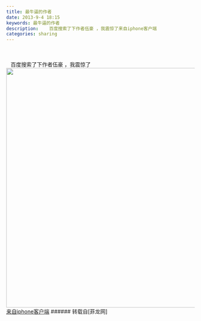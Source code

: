 ```yaml
---
title: 最牛逼的作者
date: 2013-9-4 18:15
keywords: 最牛逼的作者
description:    百度搜索了下作者伍豪 ，我震惊了来自iphone客户端
categories: sharing
---
```

<td class="t_f" id="postmessage_43319">

<br/>
<br/>
   百度搜索了下作者伍豪 ，我震惊了

<img aid="17969" class="zoom" data-cf-modified-40d9086e43e0dfc7bf4fa926-="" file="data/attachment/forum/201309/04/20130904181437_26664.jpg" id="aimg_17969" inpost="1" onclick="" onmouseover="" src="http://www.flw.ph/data/attachment/forum/201309/04/20130904181437_26664.jpg" width="640" zoomfile="data/attachment/forum/201309/04/20130904181437_26664.jpg"/>


<br/>
<a href="http://www.flw.ph//mobcent/download/down.php" target="_blank">来自iphone客户端</a></td>
###### 转载自[菲龙网]